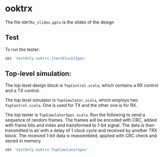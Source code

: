 # ooktrx
The file `OOKTRx_slides.pptx` is the slides of the design

## Test
To run the tester:
```sh
sbt 'testOnly ooktrx.{testblock}Spec'
```

## Top-level simulation:
The top level design block is `TopControl.scala`, which contains a RX control and a TX control. 

The top level simulator is `TopSimulator.scala`, which employs two `TopControl.scala`. One is used for TX and the other one is for RX. 

The top tester is `TopSimulatorSpec.scala`. Run the following to send a sequence of random frames. The frames will be encoded with CRC, added with frame bits and index and transformed to 1-bit signal. The data is then transmitted in air with a delay of 1 clock cycle and received by another TRX block. The received 1-bit data is reassembled, applied with CRC check and stored in memory.

```sh
sbt 'testOnly ooktrx.TopSimulatorSpec'
```

